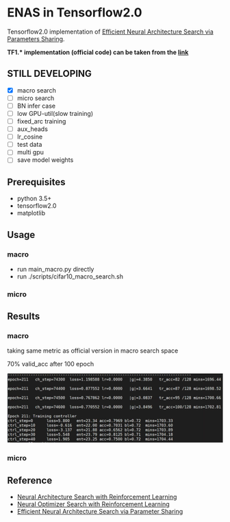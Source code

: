 # ENAS in Tensorflow2.0

Tensorflow2.0 implementation of [Efficient Neural Architecture Search via Parameters Sharing](https://arxiv.org/abs/1802.03268).

**TF1\.\*  implementation (official code) can be  taken from the  [link](https://github.com/melodyguan/enas)**

## STILL DEVELOPING

- [x] macro search 
- [ ] micro search
- [ ] BN infer case
- [ ] low GPU-util(slow training)
- [ ] fixed_arc training
- [ ] aux_heads
- [ ] lr_cosine
- [ ] test data
- [ ] multi gpu
- [ ] save model weights

## Prerequisites

- python 3.5+
- tensorflow2.0
- matplotlib

## Usage

### macro

- run main_macro.py directly
- run ./scripts/cifar10_macro_search.sh

### micro



## Results

### macro

taking same metric as official version in macro search space

70% valid_acc after 100 epoch 

![](./figure/macro_result.png)

### micro



## Reference

- [Neural Architecture Search with Reinforcement Learning](https://arxiv.org/abs/1611.01578)
- [Neural Optimizer Search with Reinforcement Learning](https://arxiv.org/abs/1709.07417)
- [Efficient Neural Architecture Search via Parameter Sharing](https://arxiv.org/abs/1802.03268)